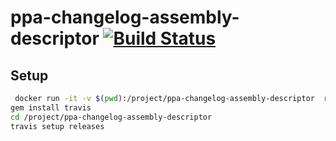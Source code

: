 # ppa-changelog-assembly-descriptor [![Build Status](https://travis-ci.com/agrica/ppa-changelog-assembly-descriptor.svg?branch=master)](https://travis-ci.com/agrica/ppa-changelog-assembly-descriptor)


## Setup
```bash
 docker run -it -v $(pwd):/project/ppa-changelog-assembly-descriptor  ruby bash
gem install travis
cd /project/ppa-changelog-assembly-descriptor
travis setup releases
```

